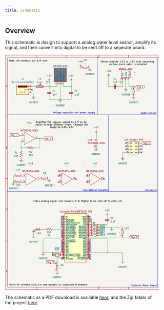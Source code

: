 ```yaml
---
title: Schematic
---
```


## Overview

This schematic is design to support a analog water level sesnor, amplify its signal, and then convert into digital to be sent off to a seperate board.


![schematic](v3.png)

The schematic as a PDF download is available [*here*](v1.pdf), and the Zip folder of the project [*here*](dummyZip.zip).
